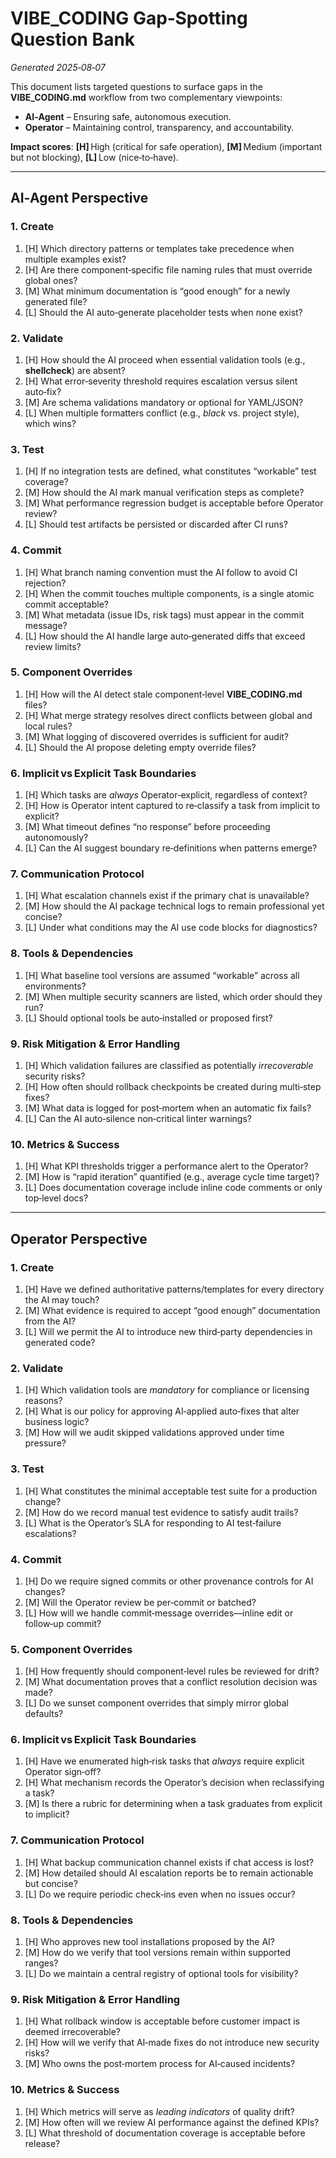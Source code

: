 # VIBE_CODING Gap‑Spotting Question Bank  
*Generated 2025‑08‑07*  

This document lists targeted questions to surface gaps in the **VIBE_CODING.md** workflow from two complementary viewpoints:

* **AI‑Agent** – Ensuring safe, autonomous execution.  
* **Operator** – Maintaining control, transparency, and accountability.  

**Impact scores**: **[H]** High (critical for safe operation), **[M]** Medium (important but not blocking), **[L]** Low (nice‑to‑have).

---

## AI‑Agent Perspective

### 1. Create  
1. [H] Which directory patterns or templates take precedence when multiple examples exist?  
2. [H] Are there component‑specific file naming rules that must override global ones?  
3. [M] What minimum documentation is “good enough” for a newly generated file?  
4. [L] Should the AI auto‑generate placeholder tests when none exist?  

### 2. Validate  
1. [H] How should the AI proceed when essential validation tools (e.g., **shellcheck**) are absent?  
2. [H] What error‑severity threshold requires escalation versus silent auto‑fix?  
3. [M] Are schema validations mandatory or optional for YAML/JSON?  
4. [L] When multiple formatters conflict (e.g., *black* vs. project style), which wins?  

### 3. Test  
1. [H] If no integration tests are defined, what constitutes “workable” test coverage?  
2. [M] How should the AI mark manual verification steps as complete?  
3. [M] What performance regression budget is acceptable before Operator review?  
4. [L] Should test artifacts be persisted or discarded after CI runs?  

### 4. Commit  
1. [H] What branch naming convention must the AI follow to avoid CI rejection?  
2. [H] When the commit touches multiple components, is a single atomic commit acceptable?  
3. [M] What metadata (issue IDs, risk tags) must appear in the commit message?  
4. [L] How should the AI handle large auto‑generated diffs that exceed review limits?  

### 5. Component Overrides  
1. [H] How will the AI detect stale component‑level **VIBE_CODING.md** files?  
2. [H] What merge strategy resolves direct conflicts between global and local rules?  
3. [M] What logging of discovered overrides is sufficient for audit?  
4. [L] Should the AI propose deleting empty override files?  

### 6. Implicit vs Explicit Task Boundaries  
1. [H] Which tasks are *always* Operator‑explicit, regardless of context?  
2. [H] How is Operator intent captured to re‑classify a task from implicit to explicit?  
3. [M] What timeout defines “no response” before proceeding autonomously?  
4. [L] Can the AI suggest boundary re‑definitions when patterns emerge?  

### 7. Communication Protocol  
1. [H] What escalation channels exist if the primary chat is unavailable?  
2. [M] How should the AI package technical logs to remain professional yet concise?  
3. [L] Under what conditions may the AI use code blocks for diagnostics?  

### 8. Tools & Dependencies  
1. [H] What baseline tool versions are assumed “workable” across all environments?  
2. [M] When multiple security scanners are listed, which order should they run?  
3. [L] Should optional tools be auto‑installed or proposed first?  

### 9. Risk Mitigation & Error Handling  
1. [H] Which validation failures are classified as potentially *irrecoverable* security risks?  
2. [H] How often should rollback checkpoints be created during multi‑step fixes?  
3. [M] What data is logged for post‑mortem when an automatic fix fails?  
4. [L] Can the AI auto‑silence non‑critical linter warnings?  

### 10. Metrics & Success  
1. [H] What KPI thresholds trigger a performance alert to the Operator?  
2. [M] How is “rapid iteration” quantified (e.g., average cycle time target)?  
3. [L] Does documentation coverage include inline code comments or only top‑level docs?  

---

## Operator Perspective

### 1. Create  
1. [H] Have we defined authoritative patterns/templates for every directory the AI may touch?  
2. [M] What evidence is required to accept “good enough” documentation from the AI?  
3. [L] Will we permit the AI to introduce new third‑party dependencies in generated code?  

### 2. Validate  
1. [H] Which validation tools are *mandatory* for compliance or licensing reasons?  
2. [H] What is our policy for approving AI‑applied auto‑fixes that alter business logic?  
3. [M] How will we audit skipped validations approved under time pressure?  

### 3. Test  
1. [H] What constitutes the minimal acceptable test suite for a production change?  
2. [M] How do we record manual test evidence to satisfy audit trails?  
3. [L] What is the Operator’s SLA for responding to AI test‑failure escalations?  

### 4. Commit  
1. [H] Do we require signed commits or other provenance controls for AI changes?  
2. [M] Will the Operator review be per‑commit or batched?  
3. [L] How will we handle commit‑message overrides—inline edit or follow‑up commit?  

### 5. Component Overrides  
1. [H] How frequently should component‑level rules be reviewed for drift?  
2. [M] What documentation proves that a conflict resolution decision was made?  
3. [L] Do we sunset component overrides that simply mirror global defaults?  

### 6. Implicit vs Explicit Task Boundaries  
1. [H] Have we enumerated high‑risk tasks that *always* require explicit Operator sign‑off?  
2. [H] What mechanism records the Operator’s decision when reclassifying a task?  
3. [M] Is there a rubric for determining when a task graduates from explicit to implicit?  

### 7. Communication Protocol  
1. [H] What backup communication channel exists if chat access is lost?  
2. [M] How detailed should AI escalation reports be to remain actionable but concise?  
3. [L] Do we require periodic check‑ins even when no issues occur?  

### 8. Tools & Dependencies  
1. [H] Who approves new tool installations proposed by the AI?  
2. [M] How do we verify that tool versions remain within supported ranges?  
3. [L] Do we maintain a central registry of optional tools for visibility?  

### 9. Risk Mitigation & Error Handling  
1. [H] What rollback window is acceptable before customer impact is deemed irrecoverable?  
2. [H] How will we verify that AI‑made fixes do not introduce new security risks?  
3. [M] Who owns the post‑mortem process for AI‑caused incidents?  

### 10. Metrics & Success  
1. [H] Which metrics will serve as *leading indicators* of quality drift?  
2. [M] How often will we review AI performance against the defined KPIs?  
3. [L] What threshold of documentation coverage is acceptable before release?  

